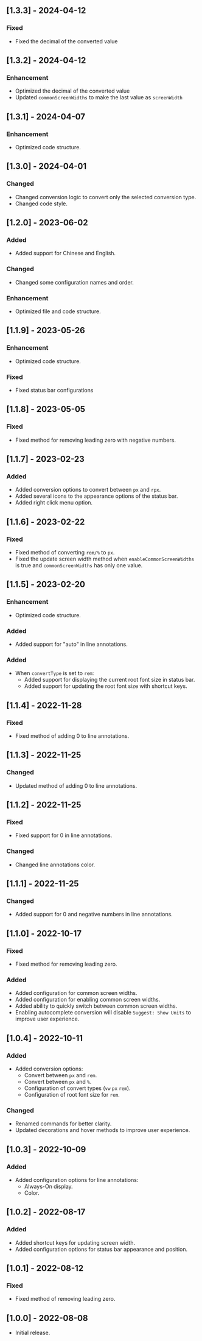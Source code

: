 ## [1.3.3] - 2024-04-12

### Fixed

- Fixed the decimal of the converted value

## [1.3.2] - 2024-04-12

### Enhancement

- Optimized the decimal of the converted value
- Updated `commonScreenWidths` to make the last value as `screenWidth`

## [1.3.1] - 2024-04-07

### Enhancement

- Optimized code structure.

## [1.3.0] - 2024-04-01

### Changed

- Changed conversion logic to convert only the selected conversion type.
- Changed code style.

## [1.2.0] - 2023-06-02

### Added

- Added support for Chinese and English.

### Changed

- Changed some configuration names and order.

### Enhancement

- Optimized file and code structure.

## [1.1.9] - 2023-05-26

### Enhancement

- Optimized code structure.

### Fixed

- Fixed status bar configurations

## [1.1.8] - 2023-05-05

### Fixed

- Fixed method for removing leading zero with negative numbers.

## [1.1.7] - 2023-02-23

### Added

- Added conversion options to convert between `px` and `rpx`.
- Added several icons to the appearance options of the status bar.
- Added right click menu option.

## [1.1.6] - 2023-02-22

### Fixed

- Fixed method of converting `rem/%` to `px`.
- Fixed the update screen width method when `enableCommonScreenWidths` is true and `commonScreenWidths` has only one value.

## [1.1.5] - 2023-02-20

### Enhancement

- Optimized code structure.

### Added

- Added support for "auto" in line annotations.

### Added

- When `convertType` is set to `rem`:
  - Added support for displaying the current root font size in status bar.
  - Added support for updating the root font size with shortcut keys.

## [1.1.4] - 2022-11-28

### Fixed

- Fixed method of adding 0 to line annotations.

## [1.1.3] - 2022-11-25

### Changed

- Updated method of adding 0 to line annotations.

## [1.1.2] - 2022-11-25

### Fixed

- Fixed support for 0 in line annotations.

### Changed

- Changed line annotations color.

## [1.1.1] - 2022-11-25

### Changed

- Added support for 0 and negative numbers in line annotations.

## [1.1.0] - 2022-10-17

### Fixed

- Fixed method for removing leading zero.

### Added

- Added configuration for common screen widths.
- Added configuration for enabling common screen widths.
- Added ability to quickly switch between common screen widths.
- Enabling autocomplete conversion will disable `Suggest: Show Units` to improve user experience.

## [1.0.4] - 2022-10-11

### Added

- Added conversion options:
  - Convert between `px` and `rem`.
  - Convert between `px` and `%`.
  - Configuration of convert types (`vw` `px` `rem`).
  - Configuration of root font size for `rem`.

### Changed

- Renamed commands for better clarity.
- Updated decorations and hover methods to improve user experience.

## [1.0.3] - 2022-10-09

### Added

- Added configuration options for line annotations:
  - Always-On display.
  - Color.

## [1.0.2] - 2022-08-17

### Added

- Added shortcut keys for updating screen width.
- Added configuration options for status bar appearance and position.

## [1.0.1] - 2022-08-12

### Fixed

- Fixed method of removing leading zero.

## [1.0.0] - 2022-08-08

- Initial release.
